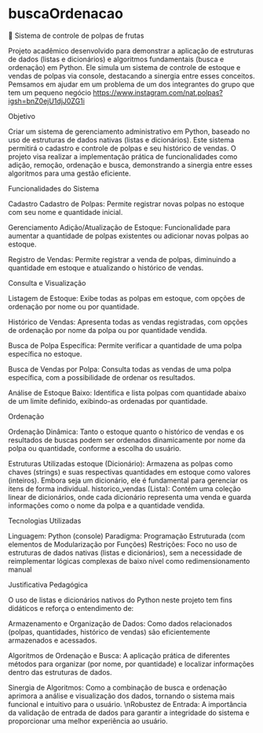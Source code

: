 # buscaOrdenacao
🍹 Sistema de controle de polpas de frutas

Projeto acadêmico desenvolvido para demonstrar a aplicação de estruturas de dados (listas e dicionários) e algoritmos fundamentais (busca e ordenação) em Python. Ele simula um sistema de controle de estoque e vendas de polpas via console, destacando a sinergia entre esses conceitos. Pemsamos em ajudar em um problema de um dos integrantes do grupo que tem um pequeno negócio https://www.instagram.com/nat.polpas?igsh=bnZ0ejU1djJ0ZG1i

Objetivo

Criar um sistema de gerenciamento administrativo em Python, baseado no uso de estruturas de dados nativas (listas e dicionários). Este sistema permitirá o cadastro e controle de polpas e seu histórico de vendas. O projeto visa realizar a implementação prática de funcionalidades como adição, remoção, ordenação e busca, demonstrando a sinergia entre esses algoritmos para uma gestão eficiente.

Funcionalidades do Sistema

Cadastro
Cadastro de Polpas: Permite registrar novas polpas no estoque com seu nome e quantidade inicial.

Gerenciamento
Adição/Atualização de Estoque: Funcionalidade para aumentar a quantidade de polpas existentes ou adicionar novas polpas ao estoque.

Registro de Vendas: Permite registrar a venda de polpas, diminuindo a quantidade em estoque e atualizando o histórico de vendas.

Consulta e Visualização

Listagem de Estoque: Exibe todas as polpas em estoque, com opções de ordenação por nome ou por quantidade.

Histórico de Vendas: Apresenta todas as vendas registradas, com opções de ordenação por nome da polpa ou por quantidade vendida.

Busca de Polpa Específica: Permite verificar a quantidade de uma polpa específica no estoque.

Busca de Vendas por Polpa: Consulta todas as vendas de uma polpa específica, com a possibilidade de ordenar os resultados.

Análise de Estoque Baixo: Identifica e lista polpas com quantidade abaixo de um limite definido, exibindo-as ordenadas por quantidade.

Ordenação

Ordenação Dinâmica: Tanto o estoque quanto o histórico de vendas e os resultados de buscas podem ser ordenados dinamicamente por nome da polpa ou quantidade, conforme a escolha do usuário.

Estruturas Utilizadas
estoque (Dicionário): Armazena as polpas como chaves (strings) e suas respectivas quantidades em estoque como valores (inteiros). Embora seja um dicionário, ele é fundamental para gerenciar os itens de forma individual.
historico_vendas (Lista): Contém uma coleção linear de dicionários, onde cada dicionário representa uma venda e guarda informações como o nome da polpa e a quantidade vendida.

Tecnologias Utilizadas

Linguagem: Python (console)
Paradigma: Programação Estruturada (com elementos de Modularização por Funções)
Restrições: Foco no uso de estruturas de dados nativas (listas e dicionários), sem a necessidade de reimplementar lógicas complexas de baixo nível como redimensionamento manual

Justificativa Pedagógica

O uso de listas e dicionários nativos do Python neste projeto tem fins didáticos e reforça o entendimento de:

Armazenamento e Organização de Dados: Como dados relacionados (polpas, quantidades, histórico de vendas) são eficientemente armazenados e acessados.

Algoritmos de Ordenação e Busca: A aplicação prática de diferentes métodos para organizar (por nome, por quantidade) e localizar informações dentro das estruturas de dados.

Sinergia de Algoritmos: Como a combinação de busca e ordenação aprimora a análise e visualização dos dados, tornando o sistema mais funcional e intuitivo para o usuário.
\nRobustez de Entrada: A importância da validação de entrada de dados para garantir a integridade do sistema e proporcionar uma melhor experiência ao usuário.



